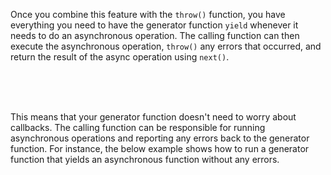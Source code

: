Once you combine this feature with the `throw()` function, you have everything
you need to have the generator function `yield` whenever it needs to do
an asynchronous operation. The calling function can then execute the
asynchronous operation, `throw()` any errors that occurred, and return the
result of the async operation using `next()`.

<br><br><br>

This means that your generator function doesn't need to worry about callbacks.
The calling function can be responsible for running asynchronous operations
and reporting any errors back to the generator function. For instance,
the below example shows how to run a generator function that yields an
asynchronous function without any errors.
